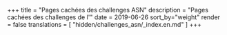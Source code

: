 +++
title = "Pages cachées des challenges ASN"
description = "Pages cachées des challenges de l'"
date = 2019-06-26
sort_by="weight"
render = false
translations = [
    "hidden/challenges_asn/_index.en.md"
]
+++
